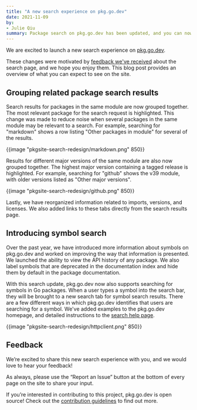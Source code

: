 ```yaml
---
title: "A new search experience on pkg.go.dev"
date: 2021-11-09
by:
- Julie Qiu
summary: Package search on pkg.go.dev has been updated, and you can now search for symbols!
---
```


We are excited to launch a new search experience on [pkg.go.dev](https://pkg.go.dev/).

These changes were motivated by
[feedback we've received](/issue/47321) about the search
page, and we hope you enjoy them. This blog post provides an overview of
what you can expect to see on the site.

## Grouping related package search results

Search results for packages in the same module are now grouped together. The
most relevant package for the search request is highlighted. This change was
made to reduce noise when several packages in the same module may be relevant
to a search. For example, searching for "markdown" shows a row listing "Other
packages in module" for several of the results.

{{image "pkgsite-search-redesign/markdown.png" 850}}

Results for different major versions of the same module are also now grouped
together. The highest major version containing a tagged release is highlighted.
For example, searching for "github" shows the v39 module, with older versions
listed as "Other major versions".

{{image "pkgsite-search-redesign/github.png" 850}}

Lastly, we have reorganized information related to imports, versions, and
licenses. We also added links to these tabs directly from the search results
page.

## Introducing symbol search

Over the past year, we have introduced more information about symbols on
pkg.go.dev and worked on improving the way that information is presented. We
launched the ability to view the API history of any package. We also label
symbols that are deprecated in the documentation index and hide them by
default in the package documentation.

With this search update, pkg.go.dev now also supports searching for symbols in
Go packages. When a user types a symbol into the search bar, they will be
brought to a new search tab for symbol search results. There are a few
different ways in which pkg.go.dev identifies that users are searching for a
symbol. We've added examples to the pkg.go.dev homepage, and detailed
instructions to the [search help page](https://pkg.go.dev/search-help).

{{image "pkgsite-search-redesign/httpclient.png" 850}}

## Feedback

We’re excited to share this new search experience with you, and we would love
to hear your feedback!

As always, please use the “Report an Issue” button at the bottom of every page
on the site to share your input.

If you’re interested in contributing to this project, pkg.go.dev is open
source! Check out the
[contribution guidelines](https://go.googlesource.com/pkgsite/+/refs/heads/master/CONTRIBUTING.md)
to find out more.
